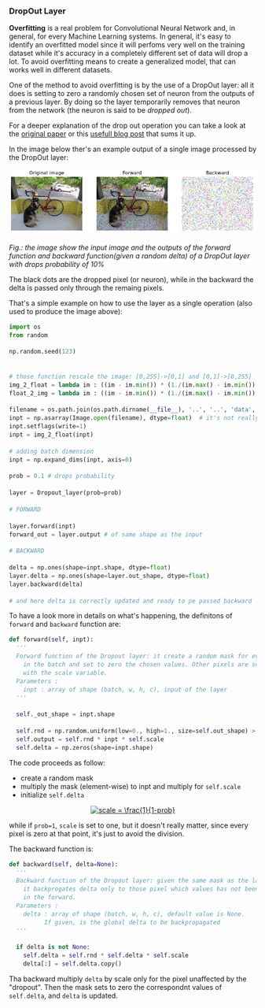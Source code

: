 ### DropOut Layer

**Overfitting** is a real problem for Convolutional Neural Network and, in general, for every Machine Learning systems. In general, it's easy to identify an overfitted model since it will perfoms very well on the training dataset while it's accuracy in a completely different set of data will drop a lot.
To avoid overfitting means to create a generalized model, that can works well in different datasets.

One of the method to avoid overfitting is by the use of a DropOut layer: all it does is setting to zero a randomly chosen set of neuron from the outputs of a previous layer. By doing so the layer temporarily removes that neuron from the network (the neuron is said to be *dropped out*).

For a deeper explanation of the drop out operation you can take a look at the [original paper](http://jmlr.org/papers/volume15/srivastava14a/srivastava14a.pdf)   or this [usefull blog post](https://machinelearningmastery.com/dropout-for-regularizing-deep-neural-networks/) that sums it up.

In the image below ther's an example output of a single image processed by the DropOut layer:

<p align="center">
  <img src="../images/dropout_prob10.png" >
</p>

*Fig.: the image show the input image and the outputs of the forward function and backward function(given a random delta) of a DropOut layer with drops probability of 10%*

The black dots are the dropped pixel (or neuron), while in the backward the delta is passed only through the remaing pixels.

That's a simple example on how to use the layer as a single operation (also used to produce the image above):

```python
import os
from random

np.random.seed(123)


# those function rescale the image: [0,255]->[0,1] and [0,1]->[0,255]
img_2_float = lambda im : ((im - im.min()) * (1./(im.max() - im.min()) * 1.)).astype(float)
float_2_img = lambda im : ((im - im.min()) * (1./(im.max() - im.min()) * 255.)).astype(np.uint8)

filename = os.path.join(os.path.dirname(__file__), '..', '..', 'data', 'dog.jpg')
inpt = np.asarray(Image.open(filename), dtype=float)  # it's not really meaningfull on a random image
inpt.setflags(write=1)
inpt = img_2_float(inpt)

# adding batch dimension
inpt = np.expand_dims(inpt, axis=0)

prob = 0.1 # drops probability

layer = Dropout_layer(prob=prob)

# FORWARD

layer.forward(inpt)
forward_out = layer.output # of same shape as the input

# BACKWARD

delta = np.ones(shape=inpt.shape, dtype=float)
layer.delta = np.ones(shape=layer.out_shape, dtype=float)
layer.backward(delta)

# and here delta is correctly updated and ready to pe passed backward
```
To have a look more in details on what's happening, the definitons of `forward` and `backward` function are:

```python
def forward(self, inpt):
  '''
  Forward function of the Dropout layer: it create a random mask for every input
    in the batch and set to zero the chosen values. Other pixels are scaled
    with the scale variable.
  Parameters :
    inpt : array of shape (batch, w, h, c), input of the layer
  '''

  self._out_shape = inpt.shape

  self.rnd = np.random.uniform(low=0., high=1., size=self.out_shape) > self.probability
  self.output = self.rnd * inpt * self.scale
  self.delta = np.zeros(shape=inpt.shape)
```

The code proceeds as follow:
  * create a random mask
  * multiply the mask (element-wise) to inpt and multiply for `self.scale` 
  * initialize `self.delta`

<p align="center">
<a href="https://www.codecogs.com/eqnedit.php?latex=scale&space;=&space;\frac{1}{1-prob}" target="_blank"><img src="https://latex.codecogs.com/gif.latex?scale&space;=&space;\frac{1}{1-prob}" title="scale = \frac{1}{1-prob}" /></a>
</p>

while if `prob=1`, `scale` is set to one, but it doesn't really matter, since every pixel is zero at that point, it's just to avoid the division.

The backward function is:

```python
def backward(self, delta=None):
  '''
  Backward function of the Dropout layer: given the same mask as the layer
    it backprogates delta only to those pixel which values has not been set to zero
    in the forward.
  Parameters :
    delta : array of shape (batch, w, h, c), default value is None.
          If given, is the global delta to be backpropagated
  '''

  if delta is not None:
    self.delta = self.rnd * self.delta * self.scale
    delta[:] = self.delta.copy()
```

Tha backward multiply `delta` by scale only for the pixel unaffected by the "dropout".
Then the mask sets to zero the correspondnt values of `self.delta`, and `delta` is updated.
